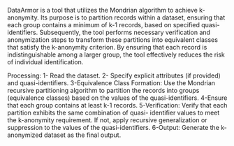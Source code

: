 DataArmor is a tool that utilizes the Mondrian algorithm to achieve k-anonymity. Its purpose is to partition records within a dataset, ensuring that each group contains a minimum of k-1 records, based on specified quasi-identifiers. Subsequently, the tool performs necessary verification and anonymization steps to transform these partitions into equivalent classes that satisfy the k-anonymity criterion. By ensuring that each record is indistinguishable among a larger group, the tool effectively reduces the risk of individual identification.

Processing:
1- Read the dataset.
2- Specify explicit attributes (if provided) and quasi-identifiers.
3-Equivalence Class Formation: Use the Mondrian recursive partitioning algorithm to 	partition the records into groups (equivalence classes) based on the values of the 	quasi-identifiers.
4-Ensure that each group contains at least k-1 records.
5-Verification: Verify that each partition exhibits the same combination of quasi-	identifier values to meet the k-anonymity requirement. If not, apply recursive 	generalization or suppression to the values of the quasi-identifiers.
6-Output: Generate the k-anonymized dataset as the final output.

